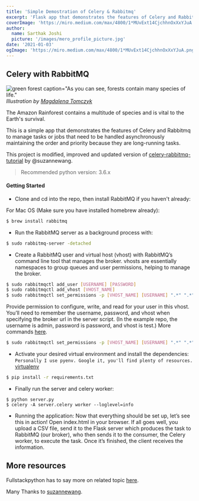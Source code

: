 ```yaml
---
title: 'Simple Demostration of Celery & Rabbitmq'
excerpt: 'Flask app that demonstrates the features of Celery and Rabbitmq to manage tasks or jobs that need to be handled asynchronously maintaining the order and priority because they are long-running tasks.'
coverImage: 'https://miro.medium.com/max/4800/1*MUvExt14CjchhnOxXxYJuA.png'
author:
  name: Sarthak Joshi
  picture: '/images/mero_profile_picture.jpg'
date: '2021-01-03'
ogImage: 'https://miro.medium.com/max/4800/1*MUvExt14CjchhnOxXxYJuA.png'
---
```


## Celery with RabbitMQ

![green forest caption="As you can see, forests contain many species of life."](https://miro.medium.com/max/4800/1*MUvExt14CjchhnOxXxYJuA.png)
_Illustration by [Magdalena Tomczyk](https://dribbble.com/magdalenatomczyk)_

<figcaption>The Amazon Rainforest contains a multitude of species and is vital to the Earth's survival.</figcaption>

This is a simple app that demonstrates the features of Celery and Rabbitmq to manage tasks or jobs that need to be handled asynchronously maintaining the order and priority because they are long-running tasks.

This project is modified, improved and updated version of [celery-rabbitmq-tutorial](http://suzannewang.com/celery-rabbitmq-tutorial/) by @suzannewang.

> Recommended python version: 3.6.x

#### Getting Started

- Clone and cd into the repo, then install RabbitMQ if you haven't already:

For Mac OS (Make sure you have installed homebrew already):

```bash
$ brew install rabbitmq
```

- Run the RabbitMQ server as a background process with:

```bash
$ sudo rabbitmq-server -detached
```

- Create a RabbitMQ user and virtual host (vhost) with RabbitMQ’s command line tool that manages the broker. vhosts are essentially namespaces to group queues and user permissions, helping to manage the broker.

```bash
$ sudo rabbitmqctl add_user [USERNAME] [PASSWORD]
$ sudo rabbitmqctl add_vhost [VHOST_NAME]
$ sudo rabbitmqctl set_permissions -p [VHOST_NAME] [USERNAME] ".*" ".*" ".*"
```

Provide permission to configure, write, and read for your user in this vhost. You’ll need to remember the username, password, and vhost when specifying the broker url in the server script. (In the example repo, the username is admin, password is password, and vhost is test.) More commands [here](https://www.rabbitmq.com/man/rabbitmqctl.1.man.html).

```bash
$ sudo rabbitmqctl set_permissions -p [VHOST_NAME] [USERNAME] ".*" ".*" ".*"
```

- Activate your desired virtual environment and install the dependencies:
  `Personally I use pyenv. Google it, you'll find plenty of resources.`
  [virtualenv](http://docs.python-guide.org/en/latest/dev/virtualenvs/)

```bash
$ pip install -r requirements.txt
```

- Finally run the server and celery worker:

```
$ python server.py
$ celery -A server.celery worker --loglevel=info
```

- Running the application: Now that everything should be set up, let’s see this in action! Open index.html in your browser. If all goes well, you upload a CSV file, send it to the Flask server which produces the task to RabbitMQ (our broker), who then sends it to the consumer, the Celery worker, to execute the task. Once it’s finished, the client receives the information.

## More resources

Fullstackpython has to say more on related topic [here](https://www.fullstackpython.com/task-queues.html).

Many Thanks to [suzannewang](http://suzannewang.com/celery-rabbitmq-tutorial/).

